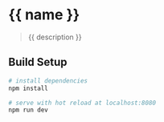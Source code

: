 # {{ name }}

> {{ description }}

## Build Setup

``` bash
# install dependencies
npm install

# serve with hot reload at localhost:8080
npm run dev
```
